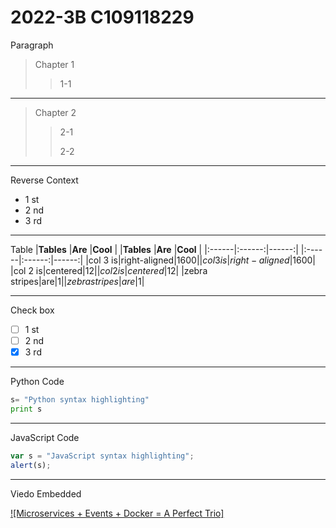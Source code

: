 # 2022-3B C109118229
Paragraph
>Chapter 1
>>1-1
---
>Chapter 2
>>2-1
>>
>>2-2
---
Reverse Context
* 1 st
* 2 nd
* 3 rd
---
Table
|**Tables** |**Are**  |**Cool** |     |**Tables** |**Are**  |**Cool** |
|:------|:------:|------:|            |:------|:------:|------:|
|col 3 is|right-aligned|$1600|        |col 3 is|right-aligned|$1600|
|col 2 is|centered|$12|               |col 2 is|centered|$12|
|zebra stripes|are|$1|                |zebra stripes|are|$1|






---
Check box
-  [ ] 1 st
-  [ ] 2 nd
-  [x] 3 rd
---
Python Code
```python
s= "Python syntax highlighting"
print s
```
---
JavaScript Code
```js
var s = "JavaScript syntax highlighting";
alert(s);
```
---
Viedo Embedded

[![Microservices + Events + Docker = A Perfect Trio]](https://youtu.be/sSm2dRarhPo)
